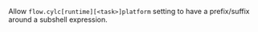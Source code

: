 Allow `flow.cylc[runtime][<task>]platform` setting to have a prefix/suffix around a subshell expression.
